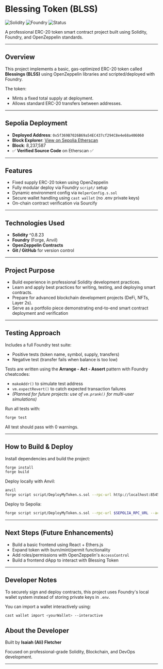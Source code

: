 # Blessing Token (BLSS)
![Solidity](https://img.shields.io/badge/Solidity-0.8.23-blue)
![Foundry](https://img.shields.io/badge/Build-Foundry-orange)
![Status](https://img.shields.io/badge/Status-Deployed-success)

A professional ERC-20 token smart contract project built using Solidity, Foundry, and OpenZeppelin standards.

---

## Overview 

This project implements a basic, gas-optimized ERC-20 token called **Blessings (BLSS)** using OpenZeppelin libraries and scripted/deployed with Foundry.

The token:
- Mints a fixed total supply at deployment.
- Allows standard ERC-20 transfers between addresses.

---

## Sepolia Deployment

- **Deployed Address**: `0x5f369B7026B69a54EC437cf294C8e4e68a406060`
- **Block Explorer**: [View on Sepolia Etherscan](https://sepolia.etherscan.io/address/0x5f369B7026B69a54EC437cf294C8e4e68a406060)
- **Block**: 8,237,587
- ✅ **Verified Source Code** on Etherscan ✅

---

## Features

- Fixed supply ERC-20 token using OpenZeppelin
- Fully modular deploy via Foundry `script/` setup
- Dynamic environment config via `HelperConfig.s.sol`
- Secure wallet handling using `cast wallet` (no .env private keys)
- On-chain contract verification via Sourcify

---

## Technologies Used

- **Solidity** ^0.8.23
- **Foundry** (Forge, Anvil)
- **OpenZeppelin Contracts**
- **Git / GitHub** for version control

---

## Project Purpose

- Build experience in professional Solidity development practices.
- Learn and apply best practices for writing, testing, and deploying smart contracts.
- Prepare for advanced blockchain development projects (DeFi, NFTs, Layer 2s).
- Serve as a portfolio piece demonstrating end-to-end smart contract deployment and verification

---

## Testing Approach

  Includes a full Foundry test suite:
  - Positive tests (token name, symbol, supply, transfers)
  - Negative test (transfer fails when balance is too low)

Tests are written using the **Arrange - Act - Assert** pattern with Foundry cheatcodes:

- `makeAddr()` to simulate test address
- `vm.expectRevert()` to catch expected transaction failures
- *(Planned for future projects: use of `vm.prank()` for multi-user simulations)*

Run all tests with: 

```bash
forge test
```
All test should pass with 0 warnings.

---

## How to Build & Deploy

Install dependencies and build the project:

```bash
forge install
forge build
```

Deploy locally with Anvil:

```bash
anvil
forge script script/DeployMyToken.s.sol --rpc-url http://localhost:8545 --account <yourWallet> --broadcast
```

Deploy to Sepolia:

```bash
forge script script/DeployMyToken.s.sol --rpc-url $SEPOLIA_RPC_URL --account <yourWallet> --broadcast --verify
```

---

## Next Steps (Future Enhancements)
- Build a basic frontend using React + Ethers.js
- Expand token with burn/mint/permit functionality
- Add roles/permissions with OpenZeppelin's `AccessControl`
- Build a frontend dApp to interact with Blessing Token

---

## Developer Notes

To securely sign and deploy contracts, this project uses Foundry's local wallet system instead of storing private keys in `.env`.

You can import a wallet interactively using:

```bash
cast wallet import <yourWallet> --interactive
```

## About the Developer
Built by **Isaiah (Ali) Fletcher** 

Focused on professional-grade Solidity, Blockchain, and DevOps development.

---
